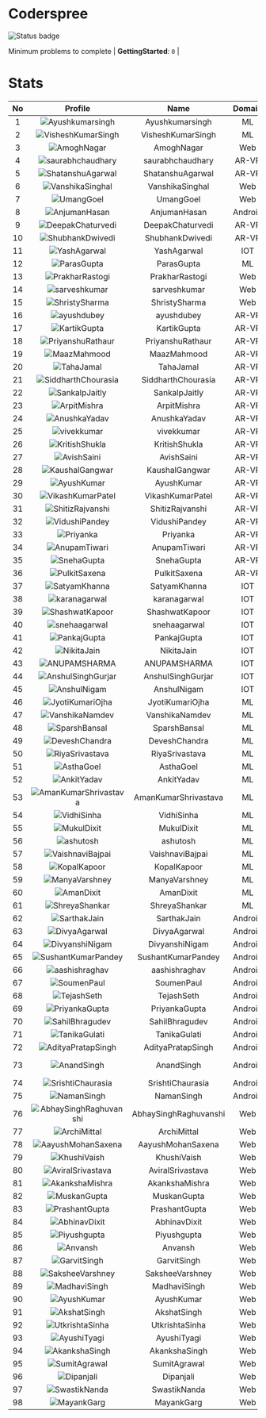 
Coderspree
==========


![Status badge](https://github.com/InnogeeksOrganization/coderspree/actions/workflows/checkSubmission.yml/badge.svg)  


Minimum problems to complete | **GettingStarted**: `0` |   

# Stats
  

|No|Profile|Name|Domain|Year|Solved|
| :---: | :---: | :---: | :---: | :---: | :---: |
|1|![Ayushkumarsingh](https://avatars.githubusercontent.com/u/78909117?v=4&s=100)|Ayushkumarsingh|ML|2|16|
|2|![VisheshKumarSingh](https://avatars.githubusercontent.com/u/47525494?v=4&s=100)|VisheshKumarSingh|ML|2|12|
|3|![AmoghNagar](https://avatars.githubusercontent.com/u/84376218?v=4&s=100)|AmoghNagar|Web|3|12|
|4|![saurabhchaudhary](https://avatars.githubusercontent.com/u/54533861?v=4&s=100)|saurabhchaudhary|AR-VR|3|7|
|5|![ShatanshuAgarwal](https://avatars.githubusercontent.com/u/63258511?v=4&s=100)|ShatanshuAgarwal|AR-VR|3|7|
|6|![VanshikaSinghal](https://avatars.githubusercontent.com/u/84376218?v=4&s=100)|VanshikaSinghal|Web|3|5|
|7|![UmangGoel](https://avatars.githubusercontent.com/u/84376218?v=4&s=100)|UmangGoel|Web|3|5|
|8|![AnjumanHasan](https://avatars.githubusercontent.com/u/84376218?v=4&s=100)|AnjumanHasan|Android|2|3|
|9|![DeepakChaturvedi](https://avatars.githubusercontent.com/u/61619479?v=4&s=100)|DeepakChaturvedi|AR-VR|3|2|
|10|![ShubhankDwivedi](https://avatars.githubusercontent.com/u/81324099?v=4&s=100)|ShubhankDwivedi|AR-VR|2ndYear|2|
|11|![YashAgarwal](https://avatars.githubusercontent.com/u/59206738?v=4&s=100)|YashAgarwal|IOT|3|2|
|12|![ParasGupta](https://avatars.githubusercontent.com/u/60445527?v=4&s=100)|ParasGupta|ML|3|2|
|13|![PrakharRastogi](https://avatars.githubusercontent.com/u/84376218?v=4&s=100)|PrakharRastogi|Web|3|2|
|14|![sarveshkumar](https://avatars.githubusercontent.com/u/84376218?v=4&s=100)|sarveshkumar|Web|3|2|
|15|![ShristySharma](https://avatars.githubusercontent.com/u/84376218?v=4&s=100)|ShristySharma|Web|3|2|
|16|![ayushdubey](https://avatars.githubusercontent.com/u/33064931?v=4&s=100)|ayushdubey|AR-VR|2|1|
|17|![KartikGupta](https://avatars.githubusercontent.com/u/57028920?v=4&s=100)|KartikGupta|AR-VR|3|1|
|18|![PriyanshuRathaur](https://avatars.githubusercontent.com/u/86730388?v=4&s=100)|PriyanshuRathaur|AR-VR|2|1|
|19|![MaazMahmood](https://avatars.githubusercontent.com/u/83294849?v=4&s=100)|MaazMahmood|AR-VR|2|1|
|20|![TahaJamal](https://avatars.githubusercontent.com/u/60614154?v=4&s=100)|TahaJamal|AR-VR|3|1|
|21|![SiddharthChourasia](https://avatars.githubusercontent.com/u/78783051?v=4&s=100)|SiddharthChourasia|AR-VR|2|1|
|22|![SankalpJaitly](https://avatars.githubusercontent.com/u/63491937?v=4&s=100)|SankalpJaitly|AR-VR|3|1|
|23|![ArpitMishra](https://avatars.githubusercontent.com/u/91672224?v=4&s=100)|ArpitMishra|AR-VR|2nd|1|
|24|![AnushkaYadav](https://avatars.githubusercontent.com/u/63538061?v=4&s=100)|AnushkaYadav|AR-VR|3|1|
|25|![vivekkumar](https://avatars.githubusercontent.com/u/60609162?v=4&s=100)|vivekkumar|AR-VR|3|1|
|26|![KritishShukla](https://avatars.githubusercontent.com/u/84233260?v=4&s=100)|KritishShukla|AR-VR|2|1|
|27|![AvishSaini](https://avatars.githubusercontent.com/u/82599778?v=4&s=100)|AvishSaini|AR-VR|2|1|
|28|![KaushalGangwar](https://avatars.githubusercontent.com/u/78899517?v=4&s=100)|KaushalGangwar|AR-VR|2|1|
|29|![AyushKumar](https://avatars.githubusercontent.com/u/77633249?v=4&s=100)|AyushKumar|AR-VR|2|1|
|30|![VikashKumarPatel](https://avatars.githubusercontent.com/u/72515535?v=4&s=100)|VikashKumarPatel|AR-VR|3|1|
|31|![ShitizRajvanshi](https://avatars.githubusercontent.com/u/86548099?v=4&s=100)|ShitizRajvanshi|AR-VR|2|1|
|32|![VidushiPandey](https://avatars.githubusercontent.com/u/86524341?v=4&s=100)|VidushiPandey|AR-VR|2|1|
|33|![Priyanka](https://avatars.githubusercontent.com/u/72395482?v=4&s=100)|Priyanka|AR-VR|3|1|
|34|![AnupamTiwari](https://avatars.githubusercontent.com/u/81892907?v=4&s=100)|AnupamTiwari|AR-VR|2|1|
|35|![SnehaGupta](https://avatars.githubusercontent.com/u/63196333?v=4&s=100)|SnehaGupta|AR-VR|3|1|
|36|![PulkitSaxena](https://avatars.githubusercontent.com/u/84513589?v=4&s=100)|PulkitSaxena|AR-VR|2|1|
|37|![SatyamKhanna](https://avatars.githubusercontent.com/u/52063544?v=4&s=100)|SatyamKhanna|IOT|3|1|
|38|![karanagarwal](https://avatars.githubusercontent.com/u/86533183?v=4&s=100)|karanagarwal|IOT|2|1|
|39|![ShashwatKapoor](https://avatars.githubusercontent.com/u/74201117?v=4&s=100)|ShashwatKapoor|IOT|3|1|
|40|![snehaagarwal](https://avatars.githubusercontent.com/u/91549661?v=4&s=100)|snehaagarwal|IOT|3|1|
|41|![PankajGupta](https://avatars.githubusercontent.com/u/91672523?v=4&s=100)|PankajGupta|IOT|2|1|
|42|![NikitaJain](https://avatars.githubusercontent.com/u/91686453?v=4&s=100)|NikitaJain|IOT|2|1|
|43|![ANUPAMSHARMA](https://avatars.githubusercontent.com/u/91667813?v=4&s=100)|ANUPAMSHARMA|IOT|2|1|
|44|![AnshulSinghGurjar](https://avatars.githubusercontent.com/u/90499262?v=4&s=100)|AnshulSinghGurjar|IOT|2|1|
|45|![AnshulNigam](https://avatars.githubusercontent.com/u/74321084?v=4&s=100)|AnshulNigam|IOT|2|1|
|46|![JyotiKumariOjha](https://avatars.githubusercontent.com/u/82596078?v=4&s=100)|JyotiKumariOjha|ML|2|1|
|47|![VanshikaNamdev](https://avatars.githubusercontent.com/u/64363094?v=4&s=100)|VanshikaNamdev|ML|3|1|
|48|![SparshBansal](https://avatars.githubusercontent.com/u/78899820?v=4&s=100)|SparshBansal|ML|2|1|
|49|![DeveshChandra](https://avatars.githubusercontent.com/u/82612473?v=4&s=100)|DeveshChandra|ML|2|1|
|50|![RiyaSrivastava](https://avatars.githubusercontent.com/u/82600662?v=4&s=100)|RiyaSrivastava|ML|2|1|
|51|![AsthaGoel](https://avatars.githubusercontent.com/u/62610706?v=4&s=100)|AsthaGoel|ML|3|1|
|52|![AnkitYadav](https://avatars.githubusercontent.com/u/66520710?v=4&s=100)|AnkitYadav|ML|3|1|
|53|![AmanKumarShrivastava](https://avatars.githubusercontent.com/u/81643753?v=4&s=100)|AmanKumarShrivastava|ML|2|1|
|54|![VidhiSinha](https://avatars.githubusercontent.com/u/83163944?v=4&s=100)|VidhiSinha|ML|2|1|
|55|![MukulDixit](https://avatars.githubusercontent.com/u/55882740?v=4&s=100)|MukulDixit|ML|3|1|
|56|![ashutosh](https://avatars.githubusercontent.com/u/60190101?v=4&s=100)|ashutosh|ML|3|1|
|57|![VaishnaviBajpai](https://avatars.githubusercontent.com/u/82597311?v=4&s=100)|VaishnaviBajpai|ML|2|1|
|58|![KopalKapoor](https://avatars.githubusercontent.com/u/82762079?v=4&s=100)|KopalKapoor|ML|2|1|
|59|![ManyaVarshney](https://avatars.githubusercontent.com/u/82599650?v=4&s=100)|ManyaVarshney|ML|2|1|
|60|![AmanDixit](https://avatars.githubusercontent.com/u/82611683?v=4&s=100)|AmanDixit|ML|2|1|
|61|![ShreyaShankar](https://avatars.githubusercontent.com/u/65847819?v=4&s=100)|ShreyaShankar|ML|3|1|
|62|![SarthakJain](https://avatars.githubusercontent.com/u/84376218?v=4&s=100)|SarthakJain|Android|2|1|
|63|![DivyaAgarwal](https://avatars.githubusercontent.com/u/84376218?v=4&s=100)|DivyaAgarwal|Android|2|1|
|64|![DivyanshiNigam](https://avatars.githubusercontent.com/u/84376218?v=4&s=100)|DivyanshiNigam|Android|2|1|
|65|![SushantKumarPandey](https://avatars.githubusercontent.com/u/84376218?v=4&s=100)|SushantKumarPandey|Android|2|1|
|66|![aashishraghav](https://avatars.githubusercontent.com/u/84376218?v=4&s=100)|aashishraghav|Android|2|1|
|67|![SoumenPaul](https://avatars.githubusercontent.com/u/84376218?v=4&s=100)|SoumenPaul|Android|2|1|
|68|![TejashSeth](https://avatars.githubusercontent.com/u/84376218?v=4&s=100)|TejashSeth|Android|2|1|
|69|![PriyankaGupta](https://avatars.githubusercontent.com/u/84376218?v=4&s=100)|PriyankaGupta|Android|2|1|
|70|![SahilBhragudev](https://avatars.githubusercontent.com/u/84376218?v=4&s=100)|SahilBhragudev|Android|2|1|
|71|![TanikaGulati](https://avatars.githubusercontent.com/u/84376218?v=4&s=100)|TanikaGulati|Android|2|1|
|72|![AdityaPratapSingh](https://avatars.githubusercontent.com/u/84376218?v=4&s=100)|AdityaPratapSingh|Android|2|1|
|73|![AnandSingh](https://avatars.githubusercontent.com/u/84376218?v=4&s=100)|AnandSingh|Android|Invalid Foldername|1|
|74|![SrishtiChaurasia](https://avatars.githubusercontent.com/u/84376218?v=4&s=100)|SrishtiChaurasia|Android|2|1|
|75|![NamanSingh](https://avatars.githubusercontent.com/u/84376218?v=4&s=100)|NamanSingh|Android|2|1|
|76|![AbhaySinghRaghuvanshi](https://avatars.githubusercontent.com/u/84376218?v=4&s=100)|AbhaySinghRaghuvanshi|Web|2|1|
|77|![ArchiMittal](https://avatars.githubusercontent.com/u/84376218?v=4&s=100)|ArchiMittal|Web|2|1|
|78|![AayushMohanSaxena](https://avatars.githubusercontent.com/u/84376218?v=4&s=100)|AayushMohanSaxena|Web|2|1|
|79|![KhushiVaish](https://avatars.githubusercontent.com/u/84376218?v=4&s=100)|KhushiVaish|Web|2|1|
|80|![AviralSrivastava](https://avatars.githubusercontent.com/u/84376218?v=4&s=100)|AviralSrivastava|Web|2|1|
|81|![AkankshaMishra](https://avatars.githubusercontent.com/u/84376218?v=4&s=100)|AkankshaMishra|Web|2|1|
|82|![MuskanGupta](https://avatars.githubusercontent.com/u/84376218?v=4&s=100)|MuskanGupta|Web|3|1|
|83|![PrashantGupta](https://avatars.githubusercontent.com/u/84376218?v=4&s=100)|PrashantGupta|Web|3|1|
|84|![AbhinavDixit](https://avatars.githubusercontent.com/u/84376218?v=4&s=100)|AbhinavDixit|Web|3|1|
|85|![Piyushgupta](https://avatars.githubusercontent.com/u/84376218?v=4&s=100)|Piyushgupta|Web|2|1|
|86|![Anvansh](https://avatars.githubusercontent.com/u/84376218?v=4&s=100)|Anvansh|Web|2|1|
|87|![GarvitSingh](https://avatars.githubusercontent.com/u/84376218?v=4&s=100)|GarvitSingh|Web|2|1|
|88|![SaksheeVarshney](https://avatars.githubusercontent.com/u/84376218?v=4&s=100)|SaksheeVarshney|Web|3|1|
|89|![MadhaviSingh](https://avatars.githubusercontent.com/u/84376218?v=4&s=100)|MadhaviSingh|Web|2|1|
|90|![AyushKumar](https://avatars.githubusercontent.com/u/84376218?v=4&s=100)|AyushKumar|Web|2|1|
|91|![AkshatSingh](https://avatars.githubusercontent.com/u/84376218?v=4&s=100)|AkshatSingh|Web|2|1|
|92|![UtkrishtaSinha](https://avatars.githubusercontent.com/u/84376218?v=4&s=100)|UtkrishtaSinha|Web|2|1|
|93|![AyushiTyagi](https://avatars.githubusercontent.com/u/84376218?v=4&s=100)|AyushiTyagi|Web|3|1|
|94|![AkankshaSingh](https://avatars.githubusercontent.com/u/84376218?v=4&s=100)|AkankshaSingh|Web|2|1|
|95|![SumitAgrawal](https://avatars.githubusercontent.com/u/84376218?v=4&s=100)|SumitAgrawal|Web|2|1|
|96|![Dipanjali](https://avatars.githubusercontent.com/u/84376218?v=4&s=100)|Dipanjali|Web|2|1|
|97|![SwastikNanda](https://avatars.githubusercontent.com/u/84376218?v=4&s=100)|SwastikNanda|Web|2|1|
|98|![MayankGarg](https://avatars.githubusercontent.com/u/84376218?v=4&s=100)|MayankGarg|Web|2|1|
